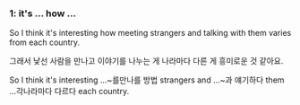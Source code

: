 ### 1: it's ... how ...

So I think it's interesting how meeting strangers and talking with them varies from each country.

그래서 낯선 사람을 만나고 이야기를 나누는 게 나라마다 다른 게 흥미로운 것 같아요. 

So I think it's interesting ...~를만나를 방법 strangers and ...~과 얘기하다 them ...각나라마다 다르다 each country.

